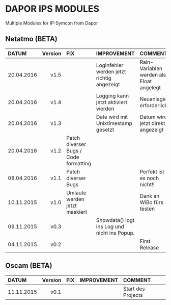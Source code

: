# DAPOR IPS MODULES

Multiple Modules for IP-Symcon from Dapor

Netatmo (BETA)
- 
|DATUM| Version  | FIX | IMPROVEMENT| COMMENT
| :-------------| -------------: | :------------- |:------------- |:------------- |
| 20.04.2016 | v1.5 |  | Loginfehler werden jetzt richtig angezeigt | Rain-Variablen werden als Float angelegt |
| 20.04.2016 | v1.4 |  | Logging kann jetzt aktiviert werden | Neuanlage erforderlich |
| 20.04.2016 | v1.3 |  | Date wird mit Unixtimestamp gesetzt | Datum wird jetzt direkt angezeigt |
| 20.04.2016 | v1.2 | Patch diverser Bugs / Code formatting | |  |
| 08.04.2016 | v1.1 | Patch diverser Bugs  | | Perfekt ist es noch nicht!! |
| 10.11.2015 | v1.0 | Umlaute werden jetzt maskiert  | | Dank an WiBo fürs testen|
| 09.11.2015 | v0.3 |   | Showdata() logt ins Log und nicht ins Popup.| |
| 04.11.2015 | v0.2 |   | | First Release|


Oscam (BETA)
- 
|DATUM| Version  | FIX | IMPROVEMENT| COMMENT
| :-------------| -------------: | :------------- |:------------- |:------------- |
| 11.11.2015 |v0.1 |   | | Start des Projects|



